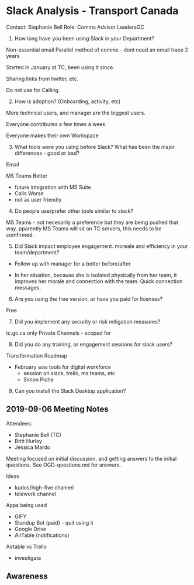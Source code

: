 # Slack Analysis - Transport Canada

Contact: Stephanie Bell 
Role: Comms Advisor
LeadersGC

1.  How long have you been using Slack in your Department?

Non-essential email
Parallel method of comms - dont need an email trace
2 years

Started in January at TC, been using it since.

Sharing links from twitter, etc.

Do not use for Calling.

2.	How is adoption? (Onboarding, activity, etc)

More technical users, and manager are the biggest users.

Everyone contributes a few times a week. 

Everyone makes their own Workspace

3.	What tools were you using before Slack? What has been the major differences - good or bad? 

Email 

MS Teams 
Better
- future integration with MS Suite
- Calls
Worse
- not as user friendly 


4.	Do people use/prefer other tools similar to slack? 

MS Teams - not necesarily a preference but they are being pushed that way. pparently MS Teams will sit on TC servers, this needs to be comfirmed.

5.	Did Slack impact employee engagement. moreale and efficiency in your team/department?  

- Follow up with manager for a better before/after

- In her situation, because she is isolated physically from her team, it improves her morale and connection with the team. Quick connection messages.

6.  Are you using the free version, or have you paid for licenses?

Free

7.	Did you implement any security or risk mitigation measures?

tc.gc.ca only
Private Channels - scoped for 


8.  Did you do any training, or engagement sessions for slack users?

Transformation Roadmap 
- February was tools for digital workforce
    - session on slack, trello, ms teams, etc
    - Simon Piche

9. Can you install the Slack Desktop application?


## 2019-09-06 Meeting Notes

Attendees: 
* Stephanie Bell (TC)
* Britt Hurley
* Jessica Mardo


Meeting focused on initial discussion, and getting answers to the initial questions. See OGD-questions.md for answers.

Ideas
- kudos/high-five channel
- telework channel


Apps being used
- GIFY
- Standup Bot (paid) - quit using it
- Google Drive
- AirTable (notifications)


Airtable vs Trello
- investigate

Awareness
- 

